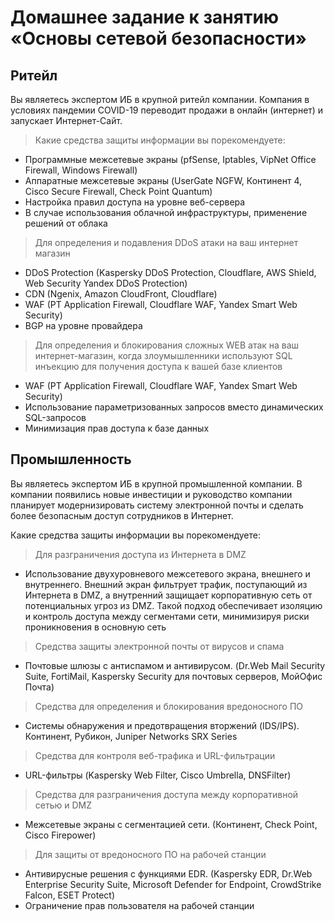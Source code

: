 # Домашнее задание к занятию «Основы сетевой безопасности»

## Ритейл

Вы являетесь экспертом ИБ в крупной ритейл компании. Компания в условиях пандемии COVID-19 переводит продажи в онлайн (интернет) и запускает Интернет-Сайт.

> Какие средства защиты информации вы порекомендуете:

* Программные межсетевые экраны (pfSense, Iptables, VipNet Office Firewall, Windows Firewall)
* Аппаратные межсетевые экраны (UserGate NGFW, Континент 4, Cisco Secure Firewall, Check Point Quantum)
* Настройка правил доступа на уровне веб-сервера
* В случае использования облачной инфраструктуры, применение решений от облака

> Для определения и подавления DDoS атаки на ваш интернет магазин

* DDoS Protection (Kaspersky DDoS Protection, Cloudflare, AWS Shield,  Web Security
Yandex DDoS Protection)
* CDN (Ngenix, Amazon CloudFront, Cloudflare)
* WAF (PT Application Firewall, Cloudflare WAF, Yandex Smart Web Security)
* BGP на уровне провайдера

> Для определения и блокирования сложных WEB атак на ваш интернет-магазин, когда злоумышленники используют SQL инъекцию для получения доступа к вашей базе клиентов

* WAF (PT Application Firewall, Cloudflare WAF, Yandex Smart Web Security)
* Использование параметризованных запросов вместо динамических SQL-запросов 
* Минимизация прав доступа к базе данных

## Промышленность

Вы являетесь экспертом ИБ в крупной промышленной компании. В компании появились новые инвестиции и руководство компании планирует модернизировать систему электронной почты и сделать более безопасным доступ сотрудников в Интернет.

Какие средства защиты информации вы порекомендуете:

> Для разграничения доступа из Интернета в DMZ

* Использование двухуровневого межсетевого экрана, внешнего и внутреннего. Внешний экран фильтрует трафик, поступающий из Интернета в DMZ, а внутренний защищает корпоративную сеть от потенциальных угроз из DMZ. Такой подход обеспечивает изоляцию и контроль доступа между сегментами сети, минимизируя риски проникновения в основную сеть

> Средства защиты электронной почты от вирусов и спама

* Почтовые шлюзы с антиспамом и антивирусом. (Dr.Web Mail Security Suite, FortiMail, Kaspersky Security для почтовых серверов, МойОфис Почта)

> Средства для определения и блокирования вредоносного ПО

* Системы обнаружения и предотвращения вторжений (IDS/IPS). Континент, Рубикон, Juniper Networks SRX Series

> Средства для контроля веб-трафика и URL-фильтрации

* URL-фильтры (Kaspersky Web Filter, Cisco Umbrella, DNSFilter)

> Средства для разграничения доступа между корпоративной сетью и DMZ

* Межсетевые экраны с сегментацией сети. (Континент, Check Point, Cisco Firepower)

> Для защиты от вредоносного ПО на рабочей станции

* Антивирусные решения с функциями EDR. (Kaspersky EDR, Dr.Web Enterprise Security Suite, Microsoft Defender for Endpoint, CrowdStrike Falcon, ESET Protect)
* Ограничение прав пользователя на рабочей станции